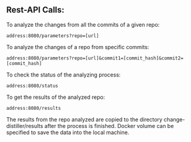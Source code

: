 
## Rest-API Calls:
To analyze the changes from all the commits of a given repo:

    address:8080/parameters?repo=[url]
To analyze the changes of a repo from specific commits:

    address:8080/parameters?repo=[url]&commit1=[commit_hash]&commit2=[commit_hash]
To check the status of the analyzing process:

    address:8080/status
To get the results of the analyzed repo:

    address:8080/results

The results from the repo analyzed
 are copied to the directory change-distiller/results after the process is
 finished. Docker volume can be specified to save the data into the local machine.
